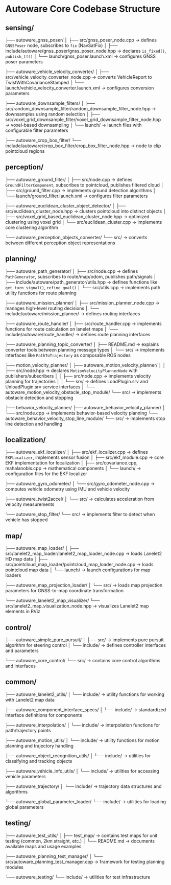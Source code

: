 # Autoware Core Codebase Structure

## sensing/
├── autoware_gnss_poser/
│   ├── src/gnss_poser_node.cpp → defines `GNSSPoser` node, subscribes to `fix` (NavSatFix)
│   ├── include/autoware/gnss_poser/gnss_poser_node.hpp → declares `is_fixed()`, `publish_tf()`
│   └── launch/gnss_poser.launch.xml → configures GNSS poser parameters

├── autoware_vehicle_velocity_converter/
│   ├── src/vehicle_velocity_converter_node.cpp → converts VehicleReport to TwistWithCovarianceStamped
│   └── launch/vehicle_velocity_converter.launch.xml → configures conversion parameters

├── autoware_downsample_filters/
│   ├── src/random_downsample_filter/random_downsample_filter_node.hpp → downsamples using random selection
│   ├── src/voxel_grid_downsample_filter/voxel_grid_downsample_filter_node.hpp → voxel-based downsampling
│   └── launch/ → launch files with configurable filter parameters

├── autoware_crop_box_filter/
    └── include/autoware/crop_box_filter/crop_box_filter_node.hpp → node to clip pointcloud regions

## perception/
├── autoware_ground_filter/
│   ├── src/node.cpp → defines `GroundFilterComponent`, subscribes to pointcloud, publishes filtered cloud
│   ├── src/ground_filter.cpp → implements ground detection algorithms
│   └── launch/ground_filter.launch.xml → configures filter parameters

├── autoware_euclidean_cluster_object_detector/
│   ├── src/euclidean_cluster_node.hpp → clusters pointcloud into distinct objects
│   ├── src/voxel_grid_based_euclidean_cluster_node.hpp → optimized clustering using voxel grid
│   └── src/euclidean_cluster.cpp → implements core clustering algorithm

└── autoware_perception_objects_converter/
    └── src/ → converts between different perception object representations

## planning/
├── autoware_path_generator/
│   ├── src/node.cpp → defines `PathGenerator`, subscribes to route/map/odom, publishes path/signals
│   ├── include/autoware/path_generator/utils.hpp → defines functions like `get_turn_signal()`, `refine_goal()`
│   └── src/utils.cpp → implements path utility functions for route planning

├── autoware_mission_planner/
│   ├── src/mission_planner_node.cpp → manages high-level routing decisions
│   └── include/autoware/mission_planner/ → defines routing interfaces

├── autoware_route_handler/
│   ├── src/route_handler.cpp → implements functions for route calculation on lanelet maps
│   └── include/autoware/route_handler/ → defines route planning interfaces

├── autoware_planning_topic_converter/
│   ├── README.md → explains converter tools between planning message types
│   └── src/ → implements interfaces like `PathToTrajectory` as composable ROS nodes

├── motion_velocity_planner/
│   ├── autoware_motion_velocity_planner/
│   │   ├── src/node.hpp → declares `MotionVelocityPlannerNode` with publishers/subscribers
│   │   ├── src/node.cpp → implements velocity planning for trajectories
│   │   └── srv/ → defines LoadPlugin.srv and UnloadPlugin.srv service interfaces
│   └── autoware_motion_velocity_obstacle_stop_module/
        └── src/ → implements obstacle detection and stopping

├── behavior_velocity_planner/
    ├── autoware_behavior_velocity_planner/
    │   └── src/node.cpp → implements behavior-based velocity planning
    └── autoware_behavior_velocity_stop_line_module/
        └── src/ → implements stop line detection and handling

## localization/
├── autoware_ekf_localizer/
│   ├── src/ekf_localizer.cpp → defines `EKFLocalizer`, implements sensor fusion
│   ├── src/ekf_module.cpp → core EKF implementation for localization
│   ├── src/covariance.cpp, mahalanobis.cpp → mathematical components
│   └── launch/ → configuration files for the EKF localizer

├── autoware_gyro_odometer/
│   └── src/gyro_odometer_node.cpp → computes vehicle odometry using IMU and vehicle velocity

├── autoware_twist2accel/
│   └── src/ → calculates acceleration from velocity measurements

└── autoware_stop_filter/
    └── src/ → implements filter to detect when vehicle has stopped

## map/
├── autoware_map_loader/
│   ├── src/lanelet2_map_loader/lanelet2_map_loader_node.cpp → loads Lanelet2 HD map data
│   ├── src/pointcloud_map_loader/pointcloud_map_loader_node.cpp → loads pointcloud map data
│   └── launch/ → launch configurations for map loaders

├── autoware_map_projection_loader/
│   └── src/ → loads map projection parameters for GNSS-to-map coordinate transformation

└── autoware_lanelet2_map_visualizer/
    └── src/lanelet2_map_visualization_node.hpp → visualizes Lanelet2 map elements in RViz

## control/
├── autoware_simple_pure_pursuit/
│   ├── src/ → implements pure pursuit algorithm for steering control
│   └── include/ → defines controller interfaces and parameters

└── autoware_core_control/
    └── src/ → contains core control algorithms and interfaces

## common/
├── autoware_lanelet2_utils/
│   └── include/ → utility functions for working with Lanelet2 map data

├── autoware_component_interface_specs/
│   └── include/ → standardized interface definitions for components

├── autoware_interpolation/
│   └── include/ → interpolation functions for path/trajectory points

├── autoware_motion_utils/
│   └── include/ → utility functions for motion planning and trajectory handling

├── autoware_object_recognition_utils/
│   └── include/ → utilities for classifying and tracking objects

├── autoware_vehicle_info_utils/
│   └── include/ → utilities for accessing vehicle parameters

├── autoware_trajectory/
│   └── include/ → trajectory data structures and algorithms

└── autoware_global_parameter_loader/
    └── include/ → utilities for loading global parameters

## testing/
├── autoware_test_utils/
│   ├── test_map/ → contains test maps for unit testing (common, 2km straight, etc.)
│   └── README.md → documents available maps and usage examples

├── autoware_planning_test_manager/
│   └── src/autoware_planning_test_manager.cpp → framework for testing planning modules

└── autoware_testing/
    └── include/ → utilities for test infrastructure